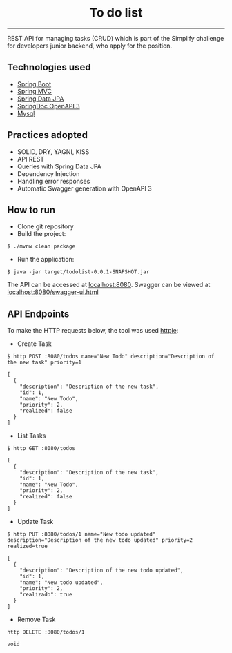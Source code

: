 <div>
    <h1 style="text-align: center;">
        To do list
    </h1>
</div>

<hr>

REST API for managing tasks (CRUD) which is part of the Simplify challenge for developers
junior backend, who apply for the position.

## Technologies used

- [Spring Boot](https://spring.io/projects/spring-boot)
- [Spring MVC](https://docs.spring.io/spring-framework/reference/web/webmvc.html)
- [Spring Data JPA](https://spring.io/projects/spring-data-jpa)
- [SpringDoc OpenAPI 3](https://springdoc.org/v2/#spring-webflux-support)
- [Mysql](https://dev.mysql.com/downloads/)

## Practices adopted

- SOLID, DRY, YAGNI, KISS
- API REST
- Queries with Spring Data JPA
- Dependency Injection
- Handling error responses
- Automatic Swagger generation with OpenAPI 3

## How to run

- Clone git repository
- Build the project:

```
$ ./mvnw clean package
```

- Run the application:

```
$ java -jar target/todolist-0.0.1-SNAPSHOT.jar
```

The API can be accessed at [localhost:8080](http://localhost:8080).
Swagger can be viewed at [localhost:8080/swagger-ui.html](http://localhost:8080/swagger-ui.html)

## API Endpoints

To make the HTTP requests below, the tool was used [httpie](https://httpie.io):

- Create Task

```
$ http POST :8080/todos name="New Todo" description="Description of the new task" priority=1

[
  {
    "description": "Description of the new task",
    "id": 1,
    "name": "New Todo",
    "priority": 2,
    "realized": false
  }
]
```

- List Tasks

```
$ http GET :8080/todos

[
  {
    "description": "Description of the new task",
    "id": 1,
    "name": "New Todo",
    "priority": 2,
    "realized": false
  }
]
```

- Update Task

```
$ http PUT :8080/todos/1 name="New todo updated" description="Description of the new todo updated" priority=2 realized=true

[
  {
    "description": "Description of the new todo updated",
    "id": 1,
    "name": "New todo updated",
    "priority": 2,
    "realizado": true
  }
]
```

- Remove Task

```
http DELETE :8080/todos/1

void
```
